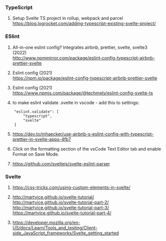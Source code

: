 ### TypeScript

1. Setup Svelte TS project in rollup, webpack and parcel <br/>
   https://blog.logrocket.com/adding-typescript-existing-svelte-project/

### ESlint

1. All-in-one eslint config? Integrates airbnb, prettier, svelte, svelte3 (2022)<br/>
   http://www.npmmirror.com/package/eslint-config-typescript-airbnb-prettier-svelte <br/>

2. Eslint config (2021) <br/>
   https://npm.io/package/eslint-config-typescript-airbnb-prettier-svelte

3. Eslint config (2021) <br/>
   https://www.npmjs.com/package/@techmely/eslint-config-svelte-ts

4. to make eslint validate .svelte in vscode - add this to settings:

```
    "eslint.validate": [
        "typescript",
        "svelte"
    ]
```

5. https://dev.to/mhaecker/use-airbnb-s-eslint-config-with-typescript-prettier-in-svelte-apps-4fb7

6. Click on the formatting section of the vsCode Text Editor tab and enable Format on Save Mode.

7. https://github.com/sveltejs/svelte-eslint-parser

### Svelte

1. https://css-tricks.com/using-custom-elements-in-svelte/

2. http://martyice.github.io/svelte-tutorial/ <br/>
   http://martyice.github.io/svelte-tutorial-part-2/ <br/>
   http://martyice.github.io/svelte-tutorial-part-3/ <br/>
   https://martyice.github.io/svelte-tutorial-part-4/

3. https://developer.mozilla.org/en-US/docs/Learn/Tools_and_testing/Client-side_JavaScript_frameworks/Svelte_getting_started

